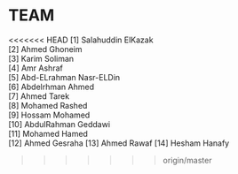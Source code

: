 # TEAM

<<<<<<< HEAD
[1] Salahuddin ElKazak  
[2] Ahmed Ghoneim  
[3] Karim Soliman  
[4] Amr Ashraf  
[5] Abd-ELrahman Nasr-ELDin  
[6] Abdelrhman Ahmed  
[7] Ahmed Tarek  
[8] Mohamed Rashed  
[9] Hossam Mohamed  
[10] AbdulRahman Geddawi  
[11] Mohamed Hamed  
[12] Ahmed Gesraha 
[13] Ahmed Rawaf 
[14] Hesham Hanafy
>>>>>>> origin/master
